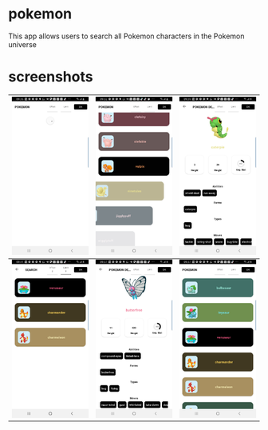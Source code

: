 # pokemon
This app allows users to search all Pokemon characters in the Pokemon universe

# screenshots
|![screen-shot-2](screenshot2-pokemon.jpg)|![screen-shot-1](screenshot1-pokemon.jpg)|![screen-shot-3](screenshot3-pokemon.jpg)|
|-----------------------------------------|-----------------------------------------|-----------------------------------------|
|![screen-shot-4](screenshot4-pokemon.jpg)|![screen-shot-5](screenshot5-pokemon.jpg)|![screen-shot-6](screenshot6-pokemon.jpg)|

